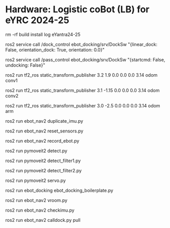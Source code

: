 # Hardware: Logistic coBot (LB) for eYRC 2024-25

rm -rf build install log eYantra24-25

ros2 service call /dock_control ebot_docking/srv/DockSw "{linear_dock: False, orientation_dock: True, orientation: 0.0}"

ros2 service call /pass_control ebot_docking/srv/DockSw "{startcmd: False, undocking: False}"

ros2 run tf2_ros static_transform_publisher 3.2 1.9 0.0 0.0 0.0 3.14 odom conv1

ros2 run tf2_ros static_transform_publisher 3.1 -1.15 0.0 0.0 0.0 3.14 odom conv2

ros2 run tf2_ros static_transform_publisher 3.0 -2.5 0.0 0.0 0.0 3.14 odom arm

ros2 run ebot_nav2 duplicate_imu.py

ros2 run ebot_nav2 reset_sensors.py

ros2 run ebot_nav2 record_ebot.py

ros2 run pymoveit2 detect.py

ros2 run pymoveit2 detect_filter1.py

ros2 run pymoveit2 detect_filter2.py

ros2 run pymoveit2 servo.py

ros2 run ebot_docking ebot_docking_boilerplate.py

ros2 run ebot_nav2 vroom.py

ros2 run ebot_nav2 checkimu.py

ros2 run ebot_nav2 calldock.py
pull
